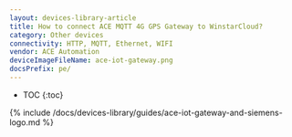 ```yaml
---
layout: devices-library-article
title: How to connect ACE MQTT 4G GPS Gateway to WinstarCloud?
category: Other devices
connectivity: HTTP, MQTT, Ethernet, WIFI
vendor: ACE Automation
deviceImageFileName: ace-iot-gateway.png
docsPrefix: pe/
---
```



* TOC
{:toc}

{% include /docs/devices-library/guides/ace-iot-gateway-and-siemens-logo.md %}